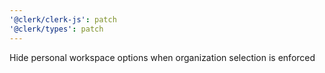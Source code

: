 ```yaml
---
'@clerk/clerk-js': patch
'@clerk/types': patch
---
```


Hide personal workspace options when organization selection is enforced
